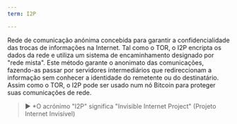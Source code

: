 ```yaml
---
term: I2P

---
```

Rede de comunicação anónima concebida para garantir a confidencialidade das trocas de informações na Internet. Tal como o TOR, o I2P encripta os dados da rede e utiliza um sistema de encaminhamento designado por "rede mista". Este método garante o anonimato das comunicações, fazendo-as passar por servidores intermediários que redireccionam a informação sem conhecer a identidade do remetente ou do destinatário. Assim como o TOR, o I2P pode ser usado num nó Bitcoin para proteger suas comunicações de rede.

> ► *O acrónimo "I2P" significa "Invisible Internet Project" (Projeto Internet Invisível)